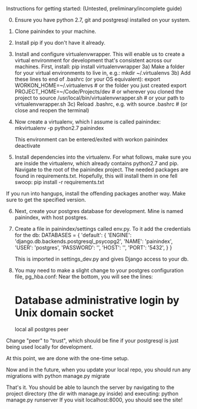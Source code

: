 Instructions for getting started:
(Untested, preliminary/incomplete guide)


0) Ensure you have python 2.7, git and postgresql installed on your system.

1) Clone painindex to your machine.

2) Install pip if you don't have it already.

3) Install and configure virtualenvwrapper.  This will enable us to create a virtual environment
   for development that's consistent across our machines. First, install:
    pip install virtualenvwrapper
3a) Make a folder for your virtual environments to live in, e.g.:
    mkdir ~/.virtualenvs
3b) Add these lines to end of .bashrc (or your OS equivalent):
    export WORKON_HOME=~/.virtualenvs           # or the folder you just created
    export PROJECT_HOME=~/Code/Projects/dev     # or wherever you cloned the project to
    source /usr/local/bin/virtualenvwrapper.sh  # or your path to virtualenvwrapper.sh
3c) Reload .bashrc, e.g. with
    source .bashrc      # (or close and reopen the terminal)

4) Now create a virtualenv, which I assume is called painindex:
    mkvirtualenv -p python2.7 painindex

   This environment can be entered/exited with
       workon painindex
       deactivate

5) Install dependencies into the virtualenv.
   For what follows, make sure you are inside the virtualenv, which already contains
   python2.7 and pip.
   Navigate to the root of the painindex project. The needed packages are found in requirements.txt.
   Hopefully, this will install them in one fell swoop:
    pip install -r requirements.txt

  If you run into hangups, install the offending packages another way.
  Make sure to get the specified version.

6) Next, create your postgres database for development. Mine is named painindex, with host postgres.

7) Create a file in painindex/settings called env.py.  To it add the credentials for the db:
    DATABASES = {
        'default': {
            'ENGINE': 'django.db.backends.postgresql_psycopg2',
            'NAME': 'painindex',
            'USER': 'postgres',
            'PASSWORD': '<password for your db>',
            'HOST': '',
            'PORT': '5432',
        }
    }


   This is imported in settings_dev.py and gives Django access to your db.

8) You may need to make a slight change to your postgres configuration file, pg_hba.conf:
   Near the bottom, you will see the lines:
    # Database administrative login by Unix domain socket 
    local   all             postgres                                peer

  Change "peer" to "trust", which should be fine if your postgresql is just being used 
  locally for development.



At this point, we are done with the one-time setup.

Now and in the future, when you update your local repo, you should run
any migrations with 
  python manage.py migrate

That's it.  You should be able to launch the server by navigating
to the project directory (the dir with manage.py inside) and executing:
  python manage.py runserver
If you visit localhost:8000, you should see the site!
